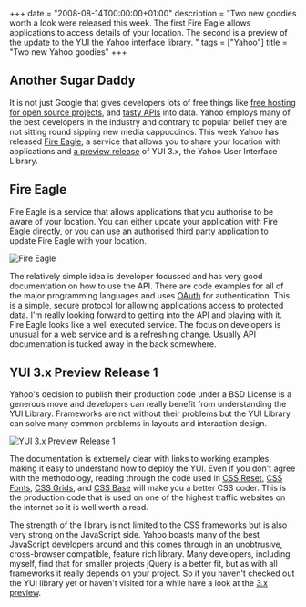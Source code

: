 +++
date = "2008-08-14T00:00:00+01:00"
description = "Two new goodies worth a look were released this week. The first Fire Eagle allows applications to access details of your location. The second is a preview of the update to the YUI the Yahoo interface library. "
tags = ["Yahoo"]
title = "Two new Yahoo goodies"
+++

## Another Sugar Daddy

It is not just Google that gives developers lots of free things like [free
hosting for open source projects][1], and [tasty APIs][2] into data. Yahoo
employs many of the best developers in the industry and contrary to popular
belief they are not sitting round sipping new media cappuccinos. This week Yahoo
has released [Fire Eagle][3], a service that allows you to share your location
with applications and [a preview release][4] of YUI 3.x, the Yahoo User
Interface Library.

## Fire Eagle

Fire Eagle is a service that allows applications that you authorise to be aware
of your location. You can either update your application with Fire Eagle
directly, or you can use an authorised third party application to update Fire
Eagle with your location.

![Fire Eagle][5]

The relatively simple idea is developer focussed and has very good documentation
on how to use the API. There are code examples for all of the major programming
languages and uses [OAuth][6] for authentication. This is a simple, secure
protocol for allowing applications access to protected data. I'm really looking
forward to getting into the API and playing with it. Fire Eagle looks like a
well executed service. The focus on developers is unusual for a web service and
is a refreshing change. Usually API documentation is tucked away in the back
somewhere.

## YUI 3.x Preview Release 1

Yahoo's decision to publish their production code under a BSD License is a
generous move and developers can really benefit from understanding the YUI
Library. Frameworks are not without their problems but the YUI Library can solve
many common problems in layouts and interaction design.

![YUI 3.x Preview Release 1][7]

The documentation is extremely clear with links to working examples, making it
easy to understand how to deploy the YUI. Even if you don't agree with the
methodology, reading through the code used in [CSS Reset][8], [CSS Fonts][9],
[CSS Grids][10], and [CSS Base][11] will make you a better CSS coder. This is
the production code that is used on one of the highest traffic websites on the
internet so it is well worth a read.

The strength of the library is not limited to the CSS frameworks but is also
very strong on the JavaScript side. Yahoo boasts many of the best JavaScript
developers around and this comes through in an unobtrusive, cross-browser
compatible, feature rich library. Many developers, including myself, find that
for smaller projects jQuery is a better fit, but as with all frameworks it
really depends on your project. So if you haven't checked out the YUI library
yet or haven't visited for a while have a look at the [3.x preview][4].

[1]: http://code.google.com/hosting/
[2]: http://code.google.com/
[3]: https://en.wikipedia.org/wiki/Fire_Eagle
[4]: https://en.wikipedia.org/wiki/YUI_Library
[5]: /images/articles/fireeagle.webp
[6]: http://oauth.net/
[7]: /images/articles/yui.webp
[8]: https://en.wikipedia.org/wiki/YUI_Library
[9]: https://en.wikipedia.org/wiki/YUI_Library
[10]: https://en.wikipedia.org/wiki/YUI_Library
[11]: https://en.wikipedia.org/wiki/YUI_Library
